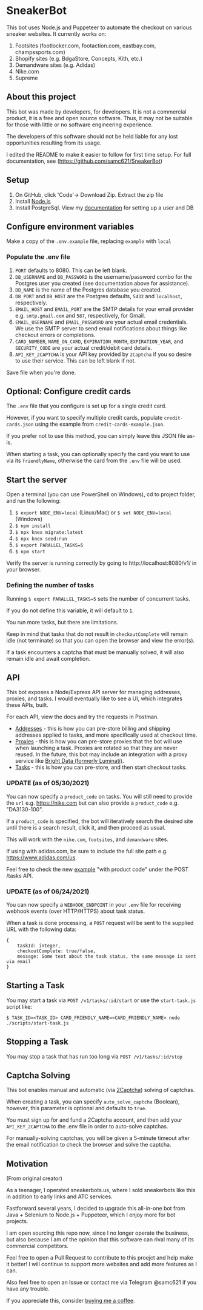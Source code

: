 # SneakerBot

This bot uses Node.js and Puppeteer to automate the checkout on various sneaker websites. It currently works on:

1. Footsites (footlocker.com, footaction.com, eastbay.com, champssports.com)
2. Shopify sites (e.g. BdgaStore, Concepts, Kith, etc.)
3. Demandware sites (e.g. Adidas)
4. Nike.com
5. Supreme

## About this project

This bot was made by developers, for developers. It is not a commercial product, it is a free and open source software. Thus, it may not be suitable for those with little or no software engineering experience.

The developers of this software should not be held liable for any lost opportunities resulting from its usage.

I edited the README to make it easier to follow for first time setup. For full documentation, see (https://github.com/samc621/SneakerBot)

## Setup

1. On GitHub, click 'Code'-> Download Zip. Extract the zip file
2. Install [Node.js](https://nodejs.org/en/download/)
3. Install PostgreSql. View my [documentation](https://docs.google.com/document/d/1D6LaYqhWnn30lggI1huyHPBZlVI4lnwdBUHwKMJSm4M/edit?usp=sharing) for setting up a user and DB

## Configure environment variables

Make a copy of the `.env.example` file, replacing `example` with `local`

### Populate the .env file

1. `PORT` defaults to 8080. This can be left blank.
2. `DB_USERNAME` and `DB_PASSWORD` is the username/password combo for the Postgres user you created (see documentation above for assistance).
3. `DB_NAME` is the name of the Postgres database you created.
4. `DB_PORT` and `DB_HOST` are the Postgres defaults, `5432` and `localhost`, respectively.
5. `EMAIL_HOST` and `EMAIL_PORT` are the SMTP details for your email provider e.g. `smtp.gmail.com` and `587`, respectively, for Gmail.
6. `EMAIL_USERNAME` and `EMAIL_PASSWORD` are your actual email credentials. We use the SMTP server to send email notifications about things like checkout errors or completions.
7. `CARD_NUMBER`, `NAME_ON_CARD`, `EXPIRATION_MONTH`, `EXPIRATION_YEAR`, and `SECURITY_CODE` are your actual credit/debit card details.
8. `API_KEY_2CAPTCHA` is your API key provided by `2Captcha` if you so desire to use their service. This can be left blank if not. 

Save file when you're done.

## Optional: Configure credit cards

The `.env` file that you configure is set up for a single credit card.

However, if you want to specify multiple credit cards, populate `credit-cards.json` using the example from `credit-cards-example.json`.

If you prefer not to use this method, you can simply leave this JSON file as-is.

When starting a task, you can optionally specify the card you want to use via its `friendlyName`, otherwise the card from the `.env` file will be used.

## Start the server

Open a terminal (you can use PowerShell on Windows), cd to project folder, and run the following:
1. `$ export NODE_ENV=local` (Linux/Mac) or `$ set NODE_ENV=local` (Windows)
2. `$ npm install`
3. `$ npx knex migrate:latest` 
4. `$ npx knex seed:run`
5. `$ export PARALLEL_TASKS=5`
6. `$ npm start`

Verify the server is running correctly by going to http://localhost:8080/v1/ in your browser.

### Defining the number of tasks

Running `$ export PARALLEL_TASKS=5` sets the number of concurrent tasks.

If you do not define this variable, it will default to `1`.

You run more tasks, but there are limitations.

Keep in mind that tasks that do not result in `checkoutComplete` will remain idle (not terminate) so that you can open the browser and view the error(s).

If a task encounters a captcha that must be manually solved, it will also remain idle and await completion.

## API

This bot exposes a Node/Express API server for managing addresses, proxies, and tasks. I would eventually like to see a UI, which integrates these APIs, built.

For each API, view the docs and try the requests in Postman.

- [Addresses](https://documenter.getpostman.com/view/5027621/TVt2c3ef) - this is how you can pre-store billing and shipping addresses applied to tasks, and more specifically used at checkout time.
- [Proxies](https://documenter.getpostman.com/view/5027621/TVt2c3ee) - this is how you can pre-store proxies that the bot will use when launching a task. Proxies are rotated so that they are never reused. In the future, this bot may include an integration with a proxy service like [Bright Data (formerly Luminati)](https://brightdata.com/).
- [Tasks](https://documenter.getpostman.com/view/5027621/TVt2c3ed) - this is how you can pre-store, and then start checkout tasks.

### UPDATE (as of 05/30/2021)

You can now specify a `product_code` on tasks. You will still need to provide the `url` e.g. https://nike.com but can also provide a `product_code` e.g. "DA3130-100".

If a `product_code` is specified, the bot will iteratively search the desired site until there is a search result, click it, and then proceed as usual.

This will work with the `nike.com`, `footsites`, and `demandware` sites.

If using with adidas.com, be sure to include the full site path e.g. https://www.adidas.com/us.

Feel free to check the new [example](https://documenter.getpostman.com/view/5027621/TVt2c3ed#d55d7ad1-7126-4663-9fa1-fdc2220615d4) "with product code" under the POST /tasks API.

### UPDATE (as of 06/24/2021)

You can now specify a `WEBHOOK_ENDPOINT` in your `.env` file for receiving webhook events (over HTTP/HTTPS) about task status.

When a task is done processing, a `POST` request will be sent to the supplied URL with the following data:

```
{
    taskId: integer,
    checkoutComplete: true/false,
    message: Some text about the task status, the same message is sent via email
}
```

## Starting a Task

You may start a task via `POST /v1/tasks/:id/start` or use the `start-task.js` script like:

`$ TASK_ID=<TASK_ID> CARD_FRIENDLY_NAME=<CARD_FRIENDLY_NAME> node ./scripts/start-task.js`

## Stopping a Task

You may stop a task that has run too long via `POST /v1/tasks/:id/stop`

## Captcha Solving

This bot enables manual and automatic (via [2Captcha](https://2captcha.com)) solving of captchas.

When creating a task, you can specify `auto_solve_captcha` (Boolean), however, this parameter is optional and defaults to `true`.

You must sign up for and fund a 2Captcha account, and then add your `API_KEY_2CAPTCHA` to the .env file in order to auto-solve captchas.

For manually-solving captchas, you will be given a 5-minute timeout after the email notification to check the browser and solve the captcha.

## Motivation
(From original creator)

As a teenager, I operated sneakerbots.us, where I sold sneakerbots like this in addition to early links and ATC services.

Fastforward several years, I decided to upgrade this all-in-one bot from Java + Selenium to Node.js + Puppeteer, which I enjoy more for bot projects.

I am open sourcing this repo now, since I no longer operate the business, but also because I am of the opinion that this software can rival many of its commercial competitors.

Feel free to open a Pull Request to contribute to this proejct and help make it better! I will continue to support more websites and add more features as I can.

Also feel free to open an Issue or contact me via Telegram @samc621 if you have any trouble.

If you appreciate this, consider [buying me a coffee](https://www.buymeacoffee.com/samc621).
